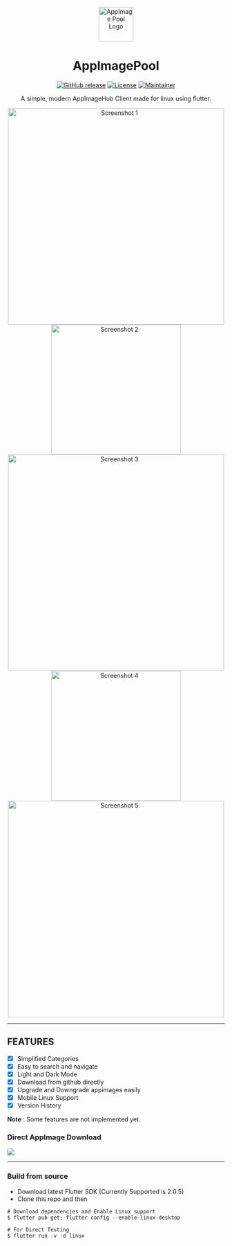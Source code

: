 <p align="center"><a href="#appimagepool"><img src="https://raw.githubusercontent.com/prateekmedia/appimagepool/main/AppImagePool.AppDir/usr/share/icons/hicolor/128x128/apps/appimagepool.png" height=80px alt="AppImage Pool Logo"/></a></p>
<h1 align="center">AppImagePool</h1>
<p align="center">
<a href="https://github.com/prateekmedia/appimagepool/releases"><img alt="GitHub release" src="https://img.shields.io/github/v/release/prateekmedia/appimagepool?color=blueviolet"/></a> <a href="LICENSE"><img alt="License" src="https://img.shields.io/github/license/prateekmedia/appimagepool?color=blueviolet"/></a> <a href="https://github.com/prateekmedia"><img alt="Maintainer" src="https://img.shields.io/badge/Maintainer-prateekmedia-blueviolet"/></a>
</p>

<p align="center">A simple, modern AppImageHub Client made for linux using flutter.</p>

<p align="center"><img width=500 src="https://raw.githubusercontent.com/prateekmedia/appimagepool/main/assets/screenshot/01.png" alt="Screenshot 1"/> <img width=300  src="https://raw.githubusercontent.com/prateekmedia/appimagepool/main/assets/screenshot/04.png" alt="Screenshot 2"/> <img width=500 src="https://raw.githubusercontent.com/prateekmedia/appimagepool/main/assets/screenshot/02.png" alt="Screenshot 3"/>  <img  width=300 src="https://raw.githubusercontent.com/prateekmedia/appimagepool/main/assets/screenshot/05.png" alt="Screenshot 4"/> <img width=500 src="https://raw.githubusercontent.com/prateekmedia/appimagepool/main/assets/screenshot/03.png" alt="Screenshot 5"/></p>

---

## FEATURES
- [x] Simplified Categories
- [x] Easy to search and navigate
- [x] Light and Dark Mode
- [x] Download from github directly
- [x] Upgrade and Downgrade appimages easily
- [x] Mobile Linux Support
- [x] Version History

**Note** : Some features are not implemented yet.


### Direct AppImage Download 
<a href="https://github.com/prateekmedia/appimagepool/releases/latest/"><img src="https://img.shields.io/badge/Download from Github-indigo?style=for-the-badge&logo=Github"/></a>

---

### Build from source

- Download latest Flutter SDK (Currently Supported is 2.0.5)
- Clone this repo and then 

```
# Download dependencies and Enable Linux support
$ flutter pub get; flutter config --enable-linux-desktop

# For Direct Testing
$ flutter run -v -d linux
```
